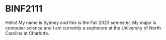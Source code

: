 # BINF2111
Hello! My name is Sydney and this is the Fall 2023 semester.
My major is computer science and I am currently a sophmore at the University of North Carolina at Charlotte.
